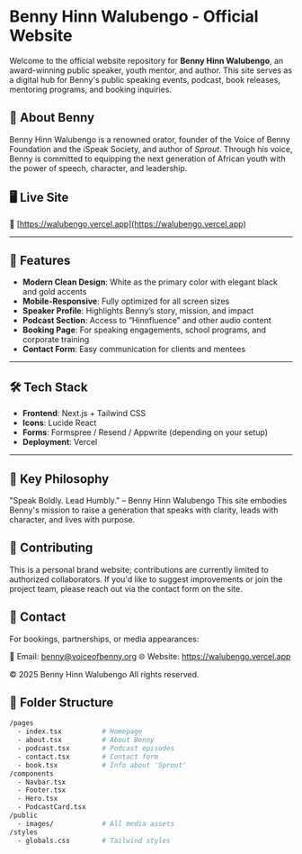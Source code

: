 # Benny Hinn Walubengo - Official Website

Welcome to the official website repository for **Benny Hinn Walubengo**, an award-winning public speaker, youth mentor, and author. This site serves as a digital hub for Benny's public speaking events, podcast, book releases, mentoring programs, and booking inquiries.

## 🌟 About Benny
Benny Hinn Walubengo is a renowned orator, founder of the Voice of Benny Foundation and the iSpeak Society, and author of *Sprout*. Through his voice, Benny is committed to equipping the next generation of African youth with the power of speech, character, and leadership.

## 🖥️ Live Site
🔗 [https://walubengo.vercel.app](https://walubengo.vercel.app) 

---

## 🎨 Features

- **Modern Clean Design**: White as the primary color with elegant black and gold accents
- **Mobile-Responsive**: Fully optimized for all screen sizes
- **Speaker Profile**: Highlights Benny’s story, mission, and impact
- **Podcast Section**: Access to “Hinnfluence” and other audio content
- **Booking Page**: For speaking engagements, school programs, and corporate training
- **Contact Form**: Easy communication for clients and mentees

---

## 🛠️ Tech Stack

- **Frontend**: Next.js + Tailwind CSS
- **Icons**: Lucide React
- **Forms**: Formspree / Resend / Appwrite (depending on your setup)
- **Deployment**: Vercel

---

## 🧠 Key Philosophy
"Speak Boldly. Lead Humbly." – Benny Hinn Walubengo
This site embodies Benny's mission to raise a generation that speaks with clarity, leads with character, and lives with purpose.

## 🤝 Contributing
This is a personal brand website; contributions are currently limited to authorized collaborators. If you'd like to suggest improvements or join the project team, please reach out via the contact form on the site.

## 📩 Contact
For bookings, partnerships, or media appearances:

📧 Email: benny@voiceofbenny.org
🌐 Website: https://walubengo.vercel.app

© 2025 Benny Hinn Walubengo
All rights reserved.


## 📂 Folder Structure

```bash
/pages
  - index.tsx          # Homepage
  - about.tsx          # About Benny
  - podcast.tsx        # Podcast episodes
  - contact.tsx        # Contact form
  - book.tsx           # Info about 'Sprout'
/components
  - Navbar.tsx
  - Footer.tsx
  - Hero.tsx
  - PodcastCard.tsx
/public
  - images/            # All media assets
/styles
  - globals.css        # Tailwind styles

